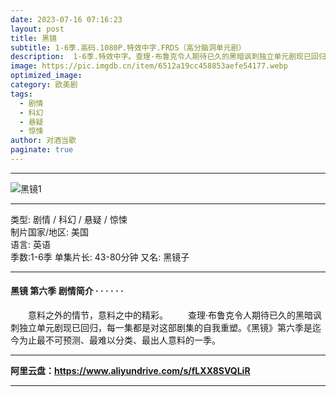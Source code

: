 ```yaml
---
date: 2023-07-16 07:16:23
layout: post
title: 黑镜
subtitle: 1-6季.高码.1080P.特效中字.FRDS（高分脑洞单元剧）
description:  1-6季.特效中字。查理·布鲁克令人期待已久的黑暗讽刺独立单元剧现已回归，每一集都是对这部剧集的自我重塑。《黑镜》第六季是迄今为止最不可预测、最难以分类、最出人意料的一季...
image: https://pic.imgdb.cn/item/6512a19cc458853aefe54177.webp
optimized_image: 
category: 欧美剧
tags:
  - 剧情
  - 科幻
  - 悬疑
  - 惊悚
author: 对酒当歌
paginate: true
---
```

---
![黑镜1](https://pic.imgdb.cn/item/6512a1aac458853aefe54617.png)

---

类型: 剧情 / 科幻 / 悬疑 / 惊悚  
制片国家/地区: 美国  
语言: 英语  
季数:1-6季
单集片长: 43-80分钟
又名: 黑镜子

---

#### 黑镜 第六季 剧情简介 · · · · · ·

　　意料之外的情节，意料之中的精彩。
　　查理·布鲁克令人期待已久的黑暗讽刺独立单元剧现已回归，每一集都是对这部剧集的自我重塑。《黑镜》第六季是迄今为止最不可预测、最难以分类、最出人意料的一季。

---

**阿里云盘：<https://www.aliyundrive.com/s/fLXX8SVQLiR>**

---
